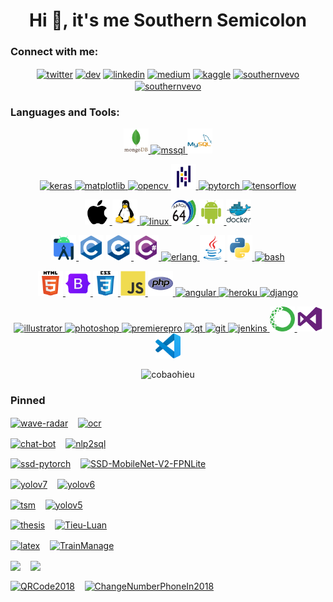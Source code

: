 <h1 align="center">Hi 👋, it's me Southern Semicolon</h1>

<h3 align="left">Connect with me:</h3>

<p align="center">
  <a href="https://twitter.com/cobaohieu" target="blank"><img align="center" src="http://qlvbdh.thainguyen.gov.vn/mobile/fontawesome/svgs/brands/twitter.svg" alt="twitter" height="30" width="40" /></a>
  <a href="https://dev.to/cobaohieu" target="blank"><img align="center" src="https://cdn.jsdelivr.net/npm/simple-icons@3.0.1/icons/dev-dot-to.svg" alt="dev" height="30" width="40" /></a>
  <a href="https://linkedin.com/in/cobaohieu" target="blank"><img align="center" src="http://qlvbdh.thainguyen.gov.vn/mobile/fontawesome/svgs/brands/linkedin-in.svg" alt="linkedin" height="30" width="40" /></a>
  <a href="https://medium.com/@cobaohieu" target="blank"><img align="center" src="https://www.svgrepo.com/show/354057/medium-icon.svg" alt="medium" height="30" width="40" /></a>
  <a href="https://kaggle.com/cobaohieu" target="blank"><img align="center" src="http://qlvbdh.thainguyen.gov.vn/mobile/fontawesome/svgs/brands/kaggle.svg" alt="kaggle" height="30" width="40" /></a>
  <a href="https://fb.com/southernvevo" target="blank"><img align="center" src="http://qlvbdh.thainguyen.gov.vn/mobile/fontawesome/svgs/brands/facebook-f.svg" alt="southernvevo" height="30" width="40" /></a>
  <a href="https://www.youtube.com/c/southernvevo" target="blank"><img align="center" src="http://qlvbdh.thainguyen.gov.vn/mobile/fontawesome/svgs/brands/youtube.svg" alt="southernvevo" height="30" width="40" /></a>

</p>

<h3 align="left">Languages and Tools:</h3>

<p align="center">
  <a href="https://www.mongodb.com/" target="_blank" rel="noreferrer"> <img src="https://raw.githubusercontent.com/devicons/devicon/master/icons/mongodb/mongodb-original-wordmark.svg" alt="mongodb" width="40" height="40"/> </a>
  <a href="https://www.microsoft.com/en-us/sql-server" target="_blank" rel="noreferrer"> <img src="https://www.svgrepo.com/show/303229/microsoft-sql-server-logo.svg" alt="mssql" width="40" height="40"/> </a>
  <a href="https://www.mysql.com/" target="_blank" rel="noreferrer"> <img src="https://raw.githubusercontent.com/devicons/devicon/master/icons/mysql/mysql-original-wordmark.svg" alt="mysql" width="40" height="40"/> </a>
</p>
<p align="center">
  <a href="https://keras.io/" target="_blank" rel="noreferrer"> <img src="https://upload.wikimedia.org/wikipedia/commons/a/ae/Keras_logo.svg" alt="keras" width="40" height="40"/> </a>
  <a href="https://matplotlib.org/" target="_blank" rel="noreferrer"> <img src="https://matplotlib.org/stable/_images/sphx_glr_logos2_001.png" alt="matplotlib" width="40" height="40"/> </a>
  <a href="https://opencv.org/" target="_blank" rel="noreferrer"> <img src="https://www.vectorlogo.zone/logos/opencv/opencv-icon.svg" alt="opencv" width="40" height="40"/> </a>
  <a href="https://pandas.pydata.org/" target="_blank" rel="noreferrer"> <img src="https://github.com/devicons/devicon/blob/master/icons/pandas/pandas-original.svg" alt="pandas" width="40" height="40"/> </a>
  <a href="https://pytorch.org/" target="_blank" rel="noreferrer"> <img src="https://www.vectorlogo.zone/logos/pytorch/pytorch-icon.svg" alt="pytorch" width="40" height="40"/> </a>
  <a href="https://www.tensorflow.org" target="_blank" rel="noreferrer"> <img src="https://www.vectorlogo.zone/logos/tensorflow/tensorflow-icon.svg" alt="tensorflow" width="40" height="40"/> </a>
</p>
<p align="center">
  <a href="https://www.apple.com/macos/" target="_blank" rel="noreferrer"> <img src="https://github.com/devicons/devicon/blob/master/icons/apple/apple-original.svg" alt="linux" width="40" height="40"/> </a>
  <a href="https://www.linux.org/" target="_blank" rel="noreferrer"> <img src="https://raw.githubusercontent.com/devicons/devicon/master/icons/linux/linux-original.svg" alt="linux" width="40" height="40"/> </a>
  <a href="https://www.windows.com/" target="_blank" rel="noreferrer"> <img src="http://qlvbdh.thainguyen.gov.vn/mobile/fontawesome/svgs/brands/windows.svg" alt="linux" width="40" height="40"/> </a>
  <a href="#" target="_blank" rel="noreferrer"> <img src="https://github.com/devicons/devicon/blob/master/icons/aarch64/aarch64-original.svg" alt="aarch64" width="40" height="40"/> </a>
  <a href="https://developer.android.com" target="_blank" rel="noreferrer"> <img src="https://github.com/devicons/devicon/blob/master/icons/android/android-original.svg" alt="android" width="40" height="40"/> </a>
  <a href="https://www.docker.com/" target="_blank" rel="noreferrer"> <img src="https://raw.githubusercontent.com/devicons/devicon/master/icons/docker/docker-original-wordmark.svg" alt="docker" width="40" height="40"/> </a>
</p>
<p align="center">
  <a href="https://developer.android.com/studio" target="_blank" rel="noreferrer"> <img src="https://github.com/devicons/devicon/blob/master/icons/androidstudio/androidstudio-original.svg" alt="androidstudio" width="40" height="40"/> </a>
  <a href="https://www.cprogramming.com/" target="_blank" rel="noreferrer"> <img src="https://raw.githubusercontent.com/devicons/devicon/master/icons/c/c-original.svg" alt="c" width="40" height="40"/></a>
  <a href="https://www.w3schools.com/cpp/" target="_blank" rel="noreferrer"> <img src="https://raw.githubusercontent.com/devicons/devicon/master/icons/cplusplus/cplusplus-original.svg" alt="cplusplus" width="40" height="40"/> </a>
  <a href="https://www.w3schools.com/cs/" target="_blank" rel="noreferrer"> <img src="https://raw.githubusercontent.com/devicons/devicon/master/icons/csharp/csharp-original.svg" alt="csharp" width="40" height="40"/> </a>
  <a href="https://www.erlang.org/" target="_blank" rel="noreferrer"> <img src="https://www.vectorlogo.zone/logos/erlang/erlang-official.svg" alt="erlang" width="40" height="40"/> </a>
  <a href="https://www.java.com" target="_blank" rel="noreferrer"> <img src="https://raw.githubusercontent.com/devicons/devicon/master/icons/java/java-original.svg" alt="java" width="40" height="40"/> </a>
  <a href="https://www.python.org" target="_blank" rel="noreferrer"> <img src="https://raw.githubusercontent.com/devicons/devicon/master/icons/python/python-original.svg" alt="python" width="40" height="40"/> </a>
  <a href="https://www.gnu.org/software/bash/" target="_blank" rel="noreferrer"> <img src="https://www.vectorlogo.zone/logos/gnu_bash/gnu_bash-icon.svg" alt="bash" width="40" height="40"/> </a>
</p>
<p align="center">
  <a href="https://www.w3.org/html/" target="_blank" rel="noreferrer"> <img src="https://raw.githubusercontent.com/devicons/devicon/master/icons/html5/html5-original-wordmark.svg" alt="html5" width="40" height="40"/> </a>
  <a href="hhttps://getbootstrap.com/docs/3.4/" target="_blank" rel="noreferrer"> <img src="https://github.com/devicons/devicon/blob/master/icons/bootstrap/bootstrap-original.svg" alt="bootstrap" width="40" height="40"/> </a>
  <a href="https://www.w3schools.com/css/" target="_blank" rel="noreferrer"> <img src="https://raw.githubusercontent.com/devicons/devicon/master/icons/css3/css3-original-wordmark.svg" alt="css3" width="40" height="40"/> </a>
  <a href="https://developer.mozilla.org/en-US/docs/Web/JavaScript" target="_blank" rel="noreferrer"> <img src="https://raw.githubusercontent.com/devicons/devicon/master/icons/javascript/javascript-original.svg" alt="javascript" width="40" height="40"/> </a>
  <a href="https://www.php.net" target="_blank" rel="noreferrer"> <img src="https://raw.githubusercontent.com/devicons/devicon/master/icons/php/php-original.svg" alt="php" width="40" height="40"/> </a>
  <a href="https://angular.io" target="_blank" rel="noreferrer"> <img src="https://angular.io/assets/images/logos/angular/angular.svg" alt="angular" width="40" height="40"/> </a>
  <a href="https://heroku.com" target="_blank" rel="noreferrer"> <img src="https://www.vectorlogo.zone/logos/heroku/heroku-icon.svg" alt="heroku" width="40" height="40"/> </a>
  <a href="https://www.djangoproject.com/" target="_blank" rel="noreferrer"> <img src="https://cdn.worldvectorlogo.com/logos/django.svg" alt="django" width="40" height="40"/> </a>
</p>
<p align="center">
  <a href="https://www.adobe.com/in/products/illustrator.html" target="_blank" rel="noreferrer"> <img src="https://www.adobe.com/content/dam/cc/icons/illustrator.svg" alt="illustrator" width="40" height="40"/> </a>
  <a href="https://www.photoshop.com/en" target="_blank" rel="noreferrer"> <img src="https://www.adobe.com/content/dam/shared/images/product-icons/svg/photoshop.svg" alt="photoshop" width="40" height="40"/> </a>
  <a href="https://www.adobe.com/products/premiere.html" target="_blank" rel="noreferrer"> <img src="https://www.adobe.com/content/dam/acom/one-console/icons_rebrand/pr_appicon.svg" alt="premierepro" width="40" height="40"/> </a>
  <a href="https://www.qt.io/" target="_blank" rel="noreferrer"> <img src="https://upload.wikimedia.org/wikipedia/commons/0/0b/Qt_logo_2016.svg" alt="qt" width="40" height="40"/> </a>
  <a href="https://git-scm.com/" target="_blank" rel="noreferrer"> <img src="https://www.vectorlogo.zone/logos/git-scm/git-scm-icon.svg" alt="git" width="40" height="40"/> </a>
  <a href="https://www.jenkins.io" target="_blank" rel="noreferrer"> <img src="https://www.vectorlogo.zone/logos/jenkins/jenkins-icon.svg" alt="jenkins" width="40" height="40"/> </a>
  <a href="https://www.anaconda.com/" target="_blank" rel="noreferrer"> <img src="https://github.com/devicons/devicon/blob/master/icons/anaconda/anaconda-original.svg" alt="anaconda" width="40" height="40"/> </a>
  <a href="https://visualstudio.microsoft.com/" target="_blank" rel="noreferrer"> <img src="https://github.com/devicons/devicon/blob/master/icons/visualstudio/visualstudio-plain.svg" alt="visualstudio" width="40" height="40"/> </a>
  <a href="https://code.visualstudio.com/" target="_blank" rel="noreferrer"> <img src="https://github.com/devicons/devicon/blob/master/icons/vscode/vscode-original.svg" alt="vscode" width="40" height="40"/> </a>
</p>

<p align="center"><img src="https://github-readme-stats.vercel.app/api?username=cobaohieu&count_private=true&show_icons=true&include_all_commits=true&hide_border=true&border_radius=0&locale=en" alt="cobaohieu" /></p>

<h3 align="left">Pinned</h3>

<p>
  <a href="https://github.com/cobaohieu/wave-radar"><img align="center" src="https://github-readme-stats.vercel.app/api/pin/?username=cobaohieu&repo=wave-radar" alt="wave-radar" /></a>
  &nbsp;&nbsp;
  <a href="https://github.com/cobaohieu/ocr"><img align="center" src="https://github-readme-stats.vercel.app/api/pin/?username=cobaohieu&repo=ocr" alt="ocr" /></a>
</p>

<p>
  <a href="https://github.com/cobaohieu/chat-bot"><img align="center" src="https://github-readme-stats.vercel.app/api/pin/?username=cobaohieu&repo=chat-bot" alt="chat-bot" /></a>
  &nbsp;&nbsp;
  <a href="https://github.com/cobaohieu/nlp2sql"><img align="center" src="https://github-readme-stats.vercel.app/api/pin/?username=cobaohieu&repo=nlp2sql" alt="nlp2sql" /></a>
</p>

<p>
  <a href="https://github.com/cobaohieu/ssd-pytorch"><img align="center" src="https://github-readme-stats.vercel.app/api/pin/?username=cobaohieu&repo=ssd-pytorch" alt="ssd-pytorch" /></a>
  &nbsp;&nbsp;
  <a href="https://github.com/cobaohieu/SSD-MobileNet-V2-FPNLite"><img align="center" src="https://github-readme-stats.vercel.app/api/pin/?username=cobaohieu&repo=SSD-MobileNet-V2-FPNLite" alt="SSD-MobileNet-V2-FPNLite" /></a>
</p>

<p>
  <a href="https://github.com/cobaohieu/yolov7"><img align="center" src="https://github-readme-stats.vercel.app/api/pin/?username=cobaohieu&repo=yolov7" alt="yolov7" /></a>
  &nbsp;&nbsp;
  <a href="https://github.com/cobaohieu/yolov6"><img align="center" src="https://github-readme-stats.vercel.app/api/pin/?username=cobaohieu&repo=yolov6" alt="yolov6" /></a>
</p>

<p>
  <a href="https://github.com/cobaohieu/tsm"><img align="center" src="https://github-readme-stats.vercel.app/api/pin/?username=cobaohieu&repo=tsm" alt="tsm" /></a>
  &nbsp;&nbsp;
  <a href="https://github.com/cobaohieu/yolov5"><img align="center" src="https://github-readme-stats.vercel.app/api/pin/?username=cobaohieu&repo=yolov5" alt="yolov5" /></a>
</p>

<p>
  <a href="https://github.com/cobaohieu/thesis"><img align="center" src="https://github-readme-stats.vercel.app/api/pin/?username=cobaohieu&repo=thesis" alt="thesis" /></a>
  &nbsp;&nbsp;
  <a href="https://github.com/cobaohieu/Tieu-Luan"><img align="center" src="https://github-readme-stats.vercel.app/api/pin/?username=cobaohieu&repo=Tieu-Luan" alt="Tieu-Luan" /></a>
</p>

<p>
  <a href="https://github.com/cobaohieu/latex"><img align="center" src="https://github-readme-stats.vercel.app/api/pin/?username=cobaohieu&repo=latex" alt="latex" /></a>
  &nbsp;&nbsp;
  <a href="https://github.com/cobaohieu/TrainManage"><img align="center" src="https://github-readme-stats.vercel.app/api/pin/?username=cobaohieu&repo=TrainManage" alt="TrainManage" /></a>
</p>

<p>
  <a href="https://github.com/cobaohieu/ASUS-K55VD-HACKINTOSH"><img align="center" src="https://github-readme-stats.vercel.app/api/pin/?username=cobaohieu&repo=ASUS-K55VD-HACKINTOSH" /></a>
  &nbsp;&nbsp;
  <a href="https://github.com/cobaohieu/MSI-H170A-Hackintosh"><img align="center" src="https://github-readme-stats.vercel.app/api/pin/?username=cobaohieu&repo=MSI-H170A-Hackintosh" /></a>
</p>

<p>
  <a href="https://github.com/cobaohieu/QRCode2018"><img align="center" src="https://github-readme-stats.vercel.app/api/pin/?username=cobaohieu&repo=QRCode2018" alt="QRCode2018" /></a>
  &nbsp;&nbsp;
  <a href="https://github.com/cobaohieu/ChangeNumberPhoneIn2018"><img align="center" src="https://github-readme-stats.vercel.app/api/pin/?username=cobaohieu&repo=ChangeNumberPhoneIn2018" alt="ChangeNumberPhoneIn2018" /></a>
</p>
